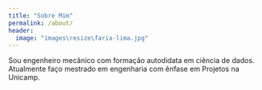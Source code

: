 ```yaml
---
title: "Sobre Mim"
permalink: /about/
header:
  image: "images\resize\faria-lima.jpg"
---
```

Sou engenheiro mecânico com formação autodidata em ciência de dados. Atualmente
faço mestrado em engenharia com ênfase em Projetos na Unicamp.
